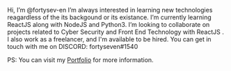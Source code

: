 Hi, I’m @fortysev-en
I’m always interested in learning new technologies reagardless of the its backgound or its existance.
I’m currently learning ReactJS along with NodeJS and Python3.
I’m looking to collaborate on projects related to Cyber Security and Front End Technology with ReactJS .
I also work as a freelancer, and I'm available to be hired.
You can get in touch with me on DISCORD: fortyseven#1540

PS: You can visit my [Portfolio](https://fortysev-en.github.io/) for more information.
